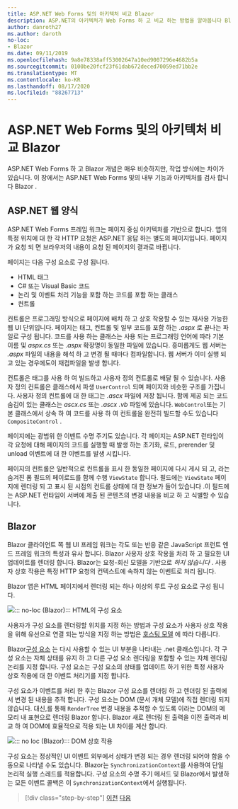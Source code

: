 ```yaml
---
title: ASP.NET Web Forms 및의 아키텍처 비교 Blazor
description: ASP.NET의 아키텍처가 Web Forms 하 고 비교 하는 방법을 알아봅니다 Blazor .
author: danroth27
ms.author: daroth
no-loc:
- Blazor
ms.date: 09/11/2019
ms.openlocfilehash: 9a8e78338aff53002647a10ed9007296e4682b5a
ms.sourcegitcommit: 0100be20fcf23f61dab672deced70059ed71bb2e
ms.translationtype: MT
ms.contentlocale: ko-KR
ms.lasthandoff: 08/17/2020
ms.locfileid: "88267713"
---
```

# <a name="architecture-comparison-of-aspnet-web-forms-and-no-locblazor"></a>ASP.NET Web Forms 및의 아키텍처 비교 Blazor

ASP.NET Web Forms 하 고 Blazor 개념은 매우 비슷하지만, 작업 방식에는 차이가 있습니다. 이 장에서는 ASP.NET Web Forms 및의 내부 기능과 아키텍처를 검사 합니다 Blazor .

## <a name="aspnet-web-forms"></a>ASP.NET 웹 양식

ASP.NET Web Forms 프레임 워크는 페이지 중심 아키텍처를 기반으로 합니다. 앱의 특정 위치에 대 한 각 HTTP 요청은 ASP.NET 응답 하는 별도의 페이지입니다. 페이지가 요청 되 면 브라우저의 내용이 요청 된 페이지의 결과로 바뀝니다.

페이지는 다음 구성 요소로 구성 됩니다.

- HTML 태그
- C# 또는 Visual Basic 코드
- 논리 및 이벤트 처리 기능을 포함 하는 코드를 포함 하는 클래스
- 컨트롤

컨트롤은 프로그래밍 방식으로 페이지에 배치 하 고 상호 작용할 수 있는 재사용 가능한 웹 UI 단위입니다. 페이지는 태그, 컨트롤 및 일부 코드를 포함 하는 *.aspx* 로 끝나는 파일로 구성 됩니다. 코드를 사용 하는 클래스는 사용 되는 프로그래밍 언어에 따라 기본 이름 및 *aspx.cs* 또는 *.aspx* 확장명이 동일한 파일에 있습니다. 흥미롭게도 웹 서버는 *.aspx* 파일의 내용을 해석 하 고 변경 될 때마다 컴파일합니다. 웹 서버가 이미 실행 되 고 있는 경우에도이 재컴파일을 발생 합니다.

컨트롤은 태그를 사용 하 여 빌드하고 사용자 정의 컨트롤로 배달 될 수 있습니다. 사용자 정의 컨트롤은 클래스에서 파생 `UserControl` 되며 페이지와 비슷한 구조를 가집니다. 사용자 정의 컨트롤에 대 한 태그는 *.ascx* 파일에 저장 됩니다. 함께 제공 되는 코드 숨김이 있는 클래스는 *ascx.cs* 또는 *.ascx .vb* 파일에 있습니다. `WebControl`또는 기본 클래스에서 상속 하 여 코드를 사용 하 여 컨트롤을 완전히 빌드할 수도 있습니다 `CompositeControl` .

페이지에는 광범위 한 이벤트 수명 주기도 있습니다. 각 페이지는 ASP.NET 런타임이 각 요청에 대해 페이지의 코드를 실행할 때 발생 하는 초기화, 로드, prerender 및 unload 이벤트에 대 한 이벤트를 발생 시킵니다.

페이지의 컨트롤은 일반적으로 컨트롤을 표시 한 동일한 페이지에 다시 게시 되 고, 라는 숨겨진 폼 필드의 페이로드를 함께 수행 `ViewState` 합니다. 필드에는 `ViewState` 페이지에 렌더링 되 고 표시 된 시점의 컨트롤 상태에 대 한 정보가 들어 있습니다 .이 필드에는 ASP.NET 런타임이 서버에 제출 된 콘텐츠의 변경 내용을 비교 하 고 식별할 수 있습니다.

## Blazor

Blazor 클라이언트 쪽 웹 UI 프레임 워크는 각도 또는 반응 같은 JavaScript 프런트 엔드 프레임 워크의 특성과 유사 합니다. Blazor 사용자 상호 작용을 처리 하 고 필요한 UI 업데이트를 렌더링 합니다. Blazor는 요청-회신 모델을 기반으로 *하지 않습니다* . 사용자 상호 작용은 특정 HTTP 요청의 컨텍스트에 속하지 않는 이벤트로 처리 됩니다.

Blazor 앱은 HTML 페이지에서 렌더링 되는 하나 이상의 루트 구성 요소로 구성 됩니다.

![::: no-loc (Blazor)::: HTML의 구성 요소](./media/architecture-comparison/blazor-components-in-html.png)

사용자가 구성 요소를 렌더링할 위치를 지정 하는 방법과 구성 요소가 사용자 상호 작용을 위해 유선으로 연결 되는 방식을 지정 하는 방법은 [호스팅 모델](hosting-models.md) 에 따라 다릅니다.

Blazor[구성 요소](components.md) 는 다시 사용할 수 있는 UI 부분을 나타내는 .net 클래스입니다. 각 구성 요소는 자체 상태를 유지 하 고 다른 구성 요소 렌더링을 포함할 수 있는 자체 렌더링 논리를 지정 합니다. 구성 요소는 구성 요소의 상태를 업데이트 하기 위한 특정 사용자 상호 작용에 대 한 이벤트 처리기를 지정 합니다.

구성 요소가 이벤트를 처리 한 후는 Blazor 구성 요소를 렌더링 하 고 렌더링 된 출력에서 변경 된 내용을 추적 합니다. 구성 요소는 DOM (문서 개체 모델)에 직접 렌더링 되지 않습니다. 대신,를 통해 `RenderTree` 변경 내용을 추적할 수 있도록 이라는 DOM의 메모리 내 표현으로 렌더링 Blazor 합니다. Blazor 새로 렌더링 된 출력을 이전 출력과 비교 하 여 DOM에 효율적으로 적용 되는 UI 차이를 계산 합니다.

![::: no loc (Blazor)::: DOM 상호 작용](./media/architecture-comparison/blazor-dom-interaction.png)

구성 요소는 정상적인 UI 이벤트 외부에서 상태가 변경 되는 경우 렌더링 되어야 함을 수동으로 나타낼 수도 있습니다. Blazor는 `SynchronizationContext`를 사용하여 단일 논리적 실행 스레드를 적용합니다. 구성 요소의 수명 주기 메서드 및 Blazor에서 발생하는 모든 이벤트 콜백은 이 `SynchronizationContext`에서 실행됩니다.

>[!div class="step-by-step"]
>[이전](introduction.md)
>[다음](hosting-models.md)
